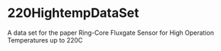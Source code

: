 # 220HightempDataSet
A data set for the paper Ring-Core Fluxgate Sensor for High Operation Temperatures up to 220C

